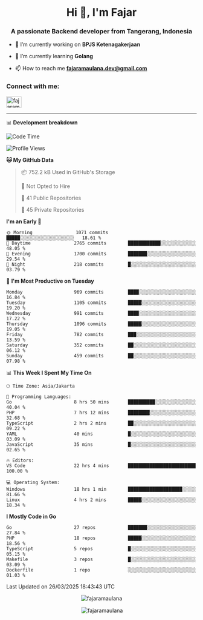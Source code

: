 <h1 align="center">Hi 👋, I'm Fajar</h1>
<h3 align="center">A passionate Backend developer from Tangerang, Indonesia</h3>

<!-- <p align="left"> <img src="https://komarev.com/ghpvc/?username=fajaramaulana&label=Profile%20views&color=0e75b6&style=flat" alt="fajaramaulana" /> </p> -->

- 🔭 I’m currently working on **BPJS Ketenagakerjaan**

- 🌱 I’m currently learning **Golang**

- 📫 How to reach me **fajaramaulana.dev@gmail.com**

<h3 align="left">Connect with me:</h3>
<p align="left">
<a href="https://linkedin.com/in/fajar-agus-maulana-73533a180/" target="blank"><img align="center" src="https://raw.githubusercontent.com/rahuldkjain/github-profile-readme-generator/master/src/images/icons/Social/linked-in-alt.svg" alt="fajaramaulana" height="30" width="40" /></a>
</p>

-------

📊 **Development breakdown**
<!--START_SECTION:waka-->
![Code Time](http://img.shields.io/badge/Code%20Time-2%2C850%20hrs%2053%20mins-blue)

![Profile Views](http://img.shields.io/badge/Profile%20Views-3-blue)

**🐱 My GitHub Data** 

> 📦 752.2 kB Used in GitHub's Storage 
 > 
> 🚫 Not Opted to Hire
 > 
> 📜 41 Public Repositories 
 > 
> 🔑 45 Private Repositories 
 > 
**I'm an Early 🐤** 

```text
🌞 Morning                1071 commits        █████░░░░░░░░░░░░░░░░░░░░   18.61 % 
🌆 Daytime                2765 commits        ████████████░░░░░░░░░░░░░   48.05 % 
🌃 Evening                1700 commits        ███████░░░░░░░░░░░░░░░░░░   29.54 % 
🌙 Night                  218 commits         █░░░░░░░░░░░░░░░░░░░░░░░░   03.79 % 
```
📅 **I'm Most Productive on Tuesday** 

```text
Monday                   969 commits         ████░░░░░░░░░░░░░░░░░░░░░   16.84 % 
Tuesday                  1105 commits        █████░░░░░░░░░░░░░░░░░░░░   19.20 % 
Wednesday                991 commits         ████░░░░░░░░░░░░░░░░░░░░░   17.22 % 
Thursday                 1096 commits        █████░░░░░░░░░░░░░░░░░░░░   19.05 % 
Friday                   782 commits         ███░░░░░░░░░░░░░░░░░░░░░░   13.59 % 
Saturday                 352 commits         ██░░░░░░░░░░░░░░░░░░░░░░░   06.12 % 
Sunday                   459 commits         ██░░░░░░░░░░░░░░░░░░░░░░░   07.98 % 
```


📊 **This Week I Spent My Time On** 

```text
🕑︎ Time Zone: Asia/Jakarta

💬 Programming Languages: 
Go                       8 hrs 50 mins       ██████████░░░░░░░░░░░░░░░   40.04 % 
PHP                      7 hrs 12 mins       ████████░░░░░░░░░░░░░░░░░   32.68 % 
TypeScript               2 hrs 2 mins        ██░░░░░░░░░░░░░░░░░░░░░░░   09.22 % 
YAML                     40 mins             █░░░░░░░░░░░░░░░░░░░░░░░░   03.09 % 
JavaScript               35 mins             █░░░░░░░░░░░░░░░░░░░░░░░░   02.65 % 

🔥 Editors: 
VS Code                  22 hrs 4 mins       █████████████████████████   100.00 % 

💻 Operating System: 
Windows                  18 hrs 1 min        ████████████████████░░░░░   81.66 % 
Linux                    4 hrs 2 mins        █████░░░░░░░░░░░░░░░░░░░░   18.34 % 
```

**I Mostly Code in Go** 

```text
Go                       27 repos            ███████░░░░░░░░░░░░░░░░░░   27.84 % 
PHP                      18 repos            █████░░░░░░░░░░░░░░░░░░░░   18.56 % 
TypeScript               5 repos             █░░░░░░░░░░░░░░░░░░░░░░░░   05.15 % 
Makefile                 3 repos             █░░░░░░░░░░░░░░░░░░░░░░░░   03.09 % 
Dockerfile               1 repo              ░░░░░░░░░░░░░░░░░░░░░░░░░   01.03 % 
```




 Last Updated on 26/03/2025 18:43:43 UTC
<!--END_SECTION:waka-->
<p align="center"><img align="center" src="https://github-readme-stats.vercel.app/api/top-langs?username=fajaramaulana&show_icons=true&locale=en&layout=compact" alt="fajaramaulana" /></p>

<p align="center">&nbsp;<img align="center" src="https://github-readme-stats.vercel.app/api?username=fajaramaulana&show_icons=true&locale=en" alt="fajaramaulana" /></p>
